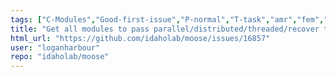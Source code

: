 ```yaml
---
tags: ["C-Modules","Good-first-issue","P-normal","T-task","amr","fem","finite-elements","multiphysics","object-oriented","parallel","simulation"]
title: "Get all modules to pass parallel/distributed/threaded/recover tests"
html_url: "https://github.com/idaholab/moose/issues/16857"
user: "loganharbour"
repo: "idaholab/moose"
---
```



